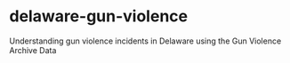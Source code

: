 # delaware-gun-violence
Understanding gun violence incidents in Delaware using the Gun Violence Archive Data
